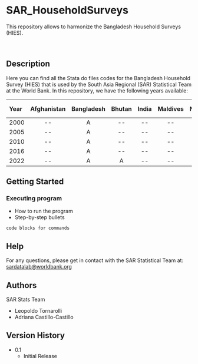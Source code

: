 # SAR_HouseholdSurveys
This repository allows to harmonize the Bangladesh Household Surveys (HIES).
<br>
<br>
<br>

## Description
Here you can find all the Stata do files codes for the Bangladesh Household Survey (HIES) that is used by the South Asia Regional (SAR) Statistical Team at the World Bank. 
In this repository, we have the following years available:

| Year    | Afghanistan | Bangladesh | Bhutan | India  | Maldives | Nepal  | Pakistan | Sri Lanka | 
| :----   | :----:      | :----:     | :----: | :----: |  :----:  | :----: | :----:   | :----:    | 
| 2000    |     --      | A          | --  | --   | --  | --   | --  |  --  | 
| 2005    |     --      | A          | --  | --   | --  | --   | --  |  --  | 
| 2010    |     --      | A          | --  | --   | --  | --   | --  |  --  | 
| 2016    |     --      | A          | --  | --   | --  | --   | --  |  --  | 
| 2022    |     --      | A          | A  | --   | --  | --   | --  |  --  | 

## Getting Started
### Executing program
* How to run the program
* Step-by-step bullets
```
code blocks for commands
```

## Help
For any questions, please get in contact with the SAR Statistical Team at: sardatalab@worldbank.org

## Authors
SAR Stats Team
* Leopoldo Tornarolli
* Adriana Castillo-Castillo

## Version History
* 0.1
    * Initial Release
